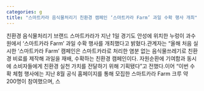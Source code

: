```yaml
---
categories: g
title: "스마트카라 음식물처리기 친환경 캠페인 ‘스마트카라 Farm’ 과일 수확 행사 개최"
---
```

친환경 음식물처리기 브랜드 스마트카라가 지난 1일 경기도 안성에 위치한 누렁이 과수원에서 ‘스마트카라 Farm’ 과일 수확 행사를 개최했다고 밝혔다.관계자는 “올해 처음 실시한 ‘스마트카라 Farm’ 캠페인은 스마트카라로 처리한 염분 없는 음식물쓰레기로 친환경 비료를 제작해 과일을 재배, 수확하는 친환경 캠페인이다. 자원순환에 기여함과 동시에 소비자들에게 친환경 실천 가치를 전달하기 위해 기획됐다”고 전했다.이어 “이번 수확 체험 행사에는 지난 8월 공식 홈페이지를 통해 모집한 스마트카라 Farm 크루 약 200명이 참여했으며, 스